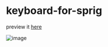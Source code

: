 # keyboard-for-sprig

preview it [here](https://sprig.hackclub.com/share/uAnRxi7BVc2cJt9yihhI)

![image](https://github.com/user-attachments/assets/64a0ed2a-a0b8-4e1f-8de4-192a8d2c68f9)
